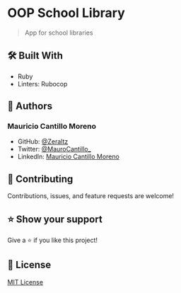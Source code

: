# OOP School Library

> App for school libraries

## 🛠️ Built With

- Ruby
- Linters: Rubocop

## 👤 Authors

### Mauricio Cantillo Moreno

- GitHub: [@Zeraltz](https://github.com/Zeraltz)
- Twitter: [@MauroCantillo\_](https://twitter.com/MauroCantillo_)
- LinkedIn: [Mauricio Cantillo Moreno](https://www.linkedin.com/in/mauricio-cantillo-moreno/)

## 🤝 Contributing

Contributions, issues, and feature requests are welcome!

## ⭐️ Show your support

Give a ⭐️ if you like this project!

## 📝 License

[MIT License](https://github.com/mikemtzp/Space-Travelers-Hub/blob/dev/LICENSE)
